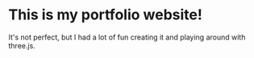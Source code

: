 # This is my portfolio website!
 
 It's not perfect, but I had a lot of fun creating it and playing around with three.js.